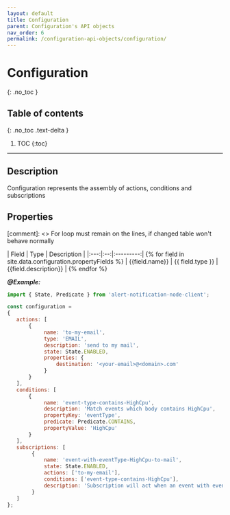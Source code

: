 ```yaml
---
layout: default
title: Configuration
parent: Configuration's API objects
nav_order: 6
permalink: /configuration-api-objects/configuration/
---
```


# Configuration
{: .no_toc }

## Table of contents
{: .no_toc .text-delta }

1. TOC
{:toc}

---

## Description

Configuration represents the assembly of actions, conditions and subscriptions

## Properties

[comment]: <> For loop must remain on the lines, if changed table won't behave normally

| Field | Type | Description |
|:---:|:--:|:---------:| {% for field in site.data.configuration.propertyFields %}
| {{field.name}} | {{ field.type }} | {{field.description}} | {% endfor %}


_**@Example:**_
```js
import { State, Predicate } from 'alert-notification-node-client';

const configuration =
{
   actions: [
       {
            name: 'to-my-email',
            type: 'EMAIL',
            description: 'send to my mail',
            state: State.ENABLED,
            properties: {
                destination: '<your-email>@<domain>.com'
            }
       }
   ],
   conditions: [
       {
            name: 'event-type-contains-HighCpu',
            description: 'Match events which body contains HighCpu',
            propertyKey: 'eventType',
            predicate: Predicate.CONTAINS,
            propertyValue: 'HighCpu'
       }
   ],
   subscriptions: [
        {
            name: 'event-with-eventType-HighCpu-to-mail',
            state: State.ENABLED,
            actions: ['to-my-email'],
            conditions: ['event-type-contains-HighCpu'],
            description: 'Subscription will act when an event with eventType - HighCpu is received and will send an email to me'
        }
   ]
};
```